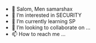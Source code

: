 - 👋 Salom, Men samarshax
- 👀 I’m interested in SECURITY
- 🌱 I’m currently learning SP
- 💞️ I’m looking to collaborate on ...
- 📫 How to reach me ...

<!---
samarshax/samarshax is a ✨ special ✨ repository because its `README.md` (this file) appears on your GitHub profile.
You can click the Preview link to take a look at your changes.
--->
